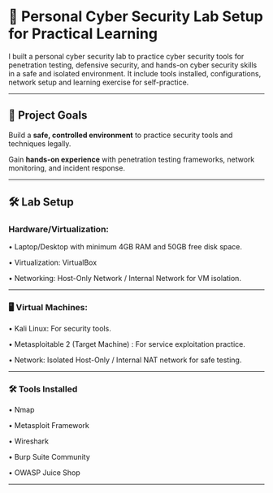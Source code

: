 # 📌 Personal Cyber Security Lab Setup for Practical Learning

I built a personal cyber security lab to practice cyber security tools for penetration testing, defensive security, and hands-on cyber security skills in a safe and isolated environment. It include tools installed, configurations, network setup and learning exercise for self-practice.

---

## 🎯 Project Goals

Build a **safe, controlled environment** to practice security tools and techniques legally.

Gain **hands-on experience** with penetration testing frameworks, network monitoring, and incident response.


---

## 🛠️ Lab Setup 

### Hardware/Virtualization:

• Laptop/Desktop with minimum 4GB RAM and 50GB free disk space.

• Virtualization: VirtualBox 

• Networking: Host-Only Network / Internal Network for VM isolation.

---

### 🖥️ Virtual Machines:

• Kali Linux: For security tools.

• Metasploitable 2 (Target Machine) : For service exploitation practice.


• Network: Isolated Host-Only / Internal NAT network for safe testing.

---

### 🛠️ Tools Installed

• Nmap

• Metasploit Framework

• Wireshark 

• Burp Suite Community

• OWASP Juice Shop

---




